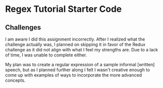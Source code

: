# Regex Tutorial Starter Code

## Challenges

I am aware I did this assignment incorrectly. After I realized what the challenge actually was, I planned on skipping it in favor of the Redux challenge as it did not align with what I feel my strengths are. Due to a lack of time, I was unable to complete either.

My plan was to create a regular expression of a sample informal [written] speech, but as I planned further along I felt I wasn't creative enough to come up with examples of ways to incorporate the more advanced concepts.
